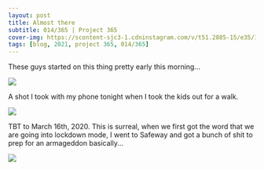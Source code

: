 ```yaml
---
layout: post
title: Almost there
subtitle: 014/365 | Project 365
cover-img: https://scontent-sjc3-1.cdninstagram.com/v/t51.2885-15/e35/138446393_1115470028909169_6978120038580547555_n.jpg?_nc_ht=scontent-sjc3-1.cdninstagram.com&_nc_cat=109&_nc_ohc=zqSxqbvFQyMAX_L17vi&tp=1&oh=c45d6f5815ce5bce4c020412b1e559c4&oe=602A3FD8
tags: [blog, 2021, project 365, 014/365]
---
```

These guys started on this thing pretty early this morning... 
<p class="post-img-wrap">
  <img src="https://live.staticflickr.com/65535/50835473962_df79791968_b.jpg">
</p>
A shot I took with my phone tonight when I took the kids out for a walk.
<p class="post-img-wrap">
  <img src="https://scontent-sjc3-1.cdninstagram.com/v/t51.2885-15/e35/138446393_1115470028909169_6978120038580547555_n.jpg?_nc_ht=scontent-sjc3-1.cdninstagram.com&_nc_cat=109&_nc_ohc=zqSxqbvFQyMAX_L17vi&tp=1&oh=c45d6f5815ce5bce4c020412b1e559c4&oe=602A3FD8">
</p>
TBT to March 16th, 2020. This is surreal, when we first got the word that we are going into lockdown mode, I went to Safeway and got a bunch of shit to prep for an armageddon basically...
<p class="post-img-wrap">
  <img src="https://live.staticflickr.com/65535/49671820826_be6c8d8a9c_h.jpg">
</p>
